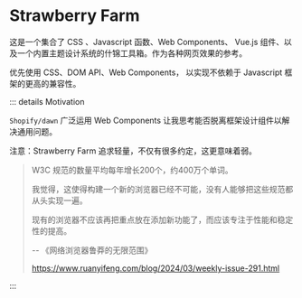 # Strawberry Farm

这是一个集合了 CSS 、Javascript 函数、Web Components、 Vue.js 组件、以及一个内置主题设计系统的什锦工具箱。作为各种网页效果的参考。

优先使用 CSS、DOM API、Web Components， 以实现不依赖于 Javascript 框架的更高的兼容性。

::: details Motivation

`Shopify/dawn` 广泛运用 Web Components 让我思考能否脱离框架设计组件以解决通用问题。

注意：Strawberry Farm 追求轻量，不仅有很多约定，这更意味着弱。

> W3C 规范的数量平均每年增长200个，约400万个单词。
>
> 我觉得，这使得构建一个新的浏览器已经不可能，没有人能够把这些规范都从头实现一遍。
>
> 现有的浏览器不应该再把重点放在添加新功能了，而应该专注于性能和稳定性的提高。
>
> -- 《网络浏览器鲁莽的无限范围》
> 
> https://www.ruanyifeng.com/blog/2024/03/weekly-issue-291.html

:::
